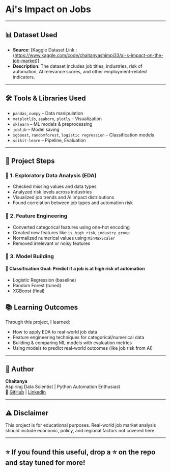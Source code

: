 # Ai's Impact on Jobs
---
## 📊 Dataset Used

- **Source**: [Kaggle Dataset  Link : (https://www.kaggle.com/code/chaitanyashimpi33/ai-s-impact-on-the-job-market)]
- **Description**: The dataset includes job titles, industries, risk of automation, AI relevance scores, and other employment-related indicators.

---

## 🛠️ Tools & Libraries Used

- `pandas`, `numpy` – Data manipulation  
- `matplotlib`, `seaborn`, `plotly` – Visualization  
- `sklearn` – ML models & preprocessing  
- `joblib` – Model saving  
- `xgboost`, `randomforest`, `logistic regression` – Classification models  
- `scikit-learn` – Pipeline, Evaluation

---

## 📌 Project Steps

### 📍 1. Exploratory Data Analysis (EDA)
- Checked missing values and data types
- Analyzed risk levels across industries
- Visualized job trends and AI impact distributions
- Found correlation between job types and automation risk

### 📍 2. Feature Engineering
- Converted categorical features using one-hot encoding
- Created new features like `is_high_risk`, `industry_group`
- Normalized numerical values using `MinMaxScaler`
- Removed irrelevant or noisy features

### 📍 3. Model Building
#### 🧠 Classification Goal: Predict if a job is at **high risk of automation**
- Logistic Regression (baseline)
- Random Forest (tuned)
- XGBoost (final)
  


## 📚 Learning Outcomes

Through this project, I learned:
- How to apply EDA to real-world job data  
- Feature engineering techniques for categorical/numerical data  
- Building & comparing ML models with evaluation metrics  
- Using models to predict real-world outcomes (like job risk from AI)
---

## 👤 Author

**Chaitanya**  
Aspiring Data Scientist | Python Automation Enthusiast  
🔗 [GitHub](https://github.com/yourusername) | [LinkedIn](https://linkedin.com/in/yourprofile)

---

## ⚠️ Disclaimer

This project is for educational purposes. Real-world job market analysis should include economic, policy, and regional factors not covered here.

---

## ⭐️ If you found this useful, drop a ⭐️ on the repo and stay tuned for more!


